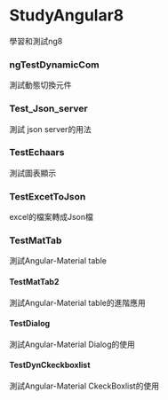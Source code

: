 # StudyAngular8
學習和測試ng8

### ngTestDynamicCom

測試動態切換元件

### Test_Json_server

測試 json server的用法

### TestEchaars

測試圖表顯示

### TestExcetToJson

excel的檔案轉成Json檔

### TestMatTab

測試Angular-Material table

#### TestMatTab2

測試Angular-Material table的進階應用

#### TestDialog

測試Angular-Material Dialog的使用

#### TestDynCkeckboxlist

測試Angular-Material CkeckBoxlist的使用